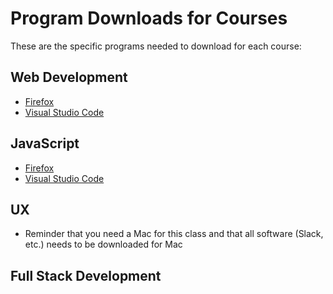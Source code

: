 # Program Downloads for Courses

These are the specific programs needed to download for each course:

## Web Development
- [Firefox](https://www.mozilla.org/en-CA/firefox/new/)
- [Visual Studio Code](https://code.visualstudio.com/download)

## JavaScript
- [Firefox](https://www.mozilla.org/en-CA/firefox/new/)
- [Visual Studio Code](https://code.visualstudio.com/download)

## UX
- Reminder that you need a Mac for this class and that all software (Slack, etc.) needs to be downloaded for Mac

## Full Stack Development

